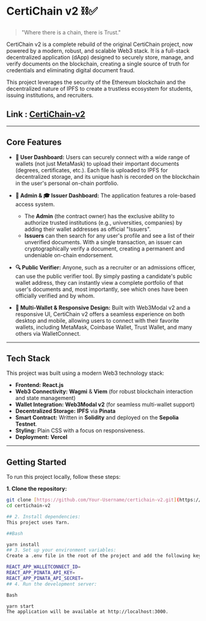 # CertiChain v2 ⛓️✅

> "Where there is a chain, there is Trust."

CertiChain v2 is a complete rebuild of the original CertiChain project, now powered by a modern, robust, and scalable Web3 stack. It is a full-stack decentralized application (dApp) designed to securely store, manage, and verify documents on the blockchain, creating a single source of truth for credentials and eliminating digital document fraud.

This project leverages the security of the Ethereum blockchain and the decentralized nature of IPFS to create a trustless ecosystem for students, issuing institutions, and recruiters.

## Link : [CertiChain-v2](https://certi-chain-v2.vercel.app/)
---
## Core Features

* **👤 User Dashboard:** Users can securely connect with a wide range of wallets (not just MetaMask) to upload their important documents (degrees, certificates, etc.). Each file is uploaded to IPFS for decentralized storage, and its unique hash is recorded on the blockchain in the user's personal on-chain portfolio.

* **👑 Admin & 🎓 Issuer Dashboard:** The application features a role-based access system.
    * The **Admin** (the contract owner) has the exclusive ability to authorize trusted institutions (e.g., universities, companies) by adding their wallet addresses as official "Issuers".
    * **Issuers** can then search for any user's profile and see a list of their unverified documents. With a single transaction, an issuer can cryptographically verify a document, creating a permanent and undeniable on-chain endorsement.

* **🔍 Public Verifier:** Anyone, such as a recruiter or an admissions officer, can use the public verifier tool. By simply pasting a candidate's public wallet address, they can instantly view a complete portfolio of that user's documents and, most importantly, see which ones have been officially verified and by whom.

* **📱 Multi-Wallet & Responsive Design:** Built with Web3Modal v2 and a responsive UI, CertiChain v2 offers a seamless experience on both desktop and mobile, allowing users to connect with their favorite wallets, including MetaMask, Coinbase Wallet, Trust Wallet, and many others via WalletConnect.

---
## Tech Stack

This project was built using a modern Web3 technology stack:

* **Frontend:** **React.js**
* **Web3 Connectivity:** **Wagmi** & **Viem** (for robust blockchain interaction and state management)
* **Wallet Integration:** **Web3Modal v2** (for seamless multi-wallet support)
* **Decentralized Storage:** **IPFS** via **Pinata**
* **Smart Contract:** Written in **Solidity** and deployed on the **Sepolia Testnet**.
* **Styling:** Plain CSS with a focus on responsiveness.
* **Deployment:** **Vercel**

---
## Getting Started

To run this project locally, follow these steps:

**1. Clone the repository:**
```bash
git clone [https://github.com/Your-Username/certichain-v2.git](https://github.com/Your-Username/certichain-v2.git)
cd certichain-v2

## 2. Install dependencies:
This project uses Yarn.

##Bash

yarn install
## 3. Set up your environment variables:
Create a .env file in the root of the project and add the following keys. You can get a free Project ID from WalletConnect Cloud.

REACT_APP_WALLETCONNECT_ID=
REACT_APP_PINATA_API_KEY=
REACT_APP_PINATA_API_SECRET=
## 4. Run the development server:

Bash

yarn start
The application will be available at http://localhost:3000.